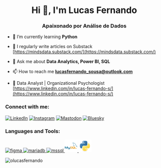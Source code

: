 <h1 align="center">Hi 👋, I'm Lucas Fernando</h1>
<h3 align="center">Apaixonado por Análise de Dados</h3>

- 🌱 I’m currently learning **Python**

- 📝 I regularly write articles on Substack [https://mindsdata.substack.com/](https://mindsdata.substack.com/)

- 💬 Ask me about **Data Analytics, Power BI, SQL**

- 📫 How to reach me **lucasfernando_sousa@outlook.com**

- 📄 Data Analyst | Organizational Psychologist [https://www.linkedin.com/in/lucas-fernando-s/](https://www.linkedin.com/in/lucas-fernando-s/)

<h3 align="left">Connect with me:</h3>
<p align="left">
<a href="https://linkedin.com/in/lucas-fernando-s/" target="blank"><img align="center" src="https://raw.githubusercontent.com/rahuldkjain/github-profile-readme-generator/master/src/images/icons/Social/linked-in-alt.svg" alt="LinkedIn" height="30" width="40" /></a>
<a href="https://instagram.com/psi.lucasfernando" target="blank"><img align="center" src="https://raw.githubusercontent.com/rahuldkjain/github-profile-readme-generator/master/src/images/icons/Social/instagram.svg" alt="Instagram" height="30" width="40" /></a>
<a href="https://ohai.social/@Prinz" target="blank"><img align="center" src="https://logowik.com/content/uploads/images/mastodon-social5333.jpg" alt="Mastodon" height="30" width="40" /></a>
<a href="https://bsky.app/profile/lucasfernando-s.bsky.social" target="blank"><img align="center" src="https://logowik.com/content/uploads/images/bluesky-social5027.logowik.com.webp" alt="Bluesky" height="30" width="40" /></a>
</p>

<h3 align="left">Languages and Tools:</h3>
<p align="left"> <a href="https://www.figma.com/" target="_blank" rel="noreferrer"> <img src="https://www.vectorlogo.zone/logos/figma/figma-icon.svg" alt="figma" width="40" height="40"/> </a> <a href="https://mariadb.org/" target="_blank" rel="noreferrer"> <img src="https://www.vectorlogo.zone/logos/mariadb/mariadb-icon.svg" alt="mariadb" width="40" height="40"/> </a> <a href="https://www.microsoft.com/en-us/sql-server" target="_blank" rel="noreferrer"> <img src="https://www.svgrepo.com/show/303229/microsoft-sql-server-logo.svg" alt="mssql" width="40" height="40"/> </a> <a href="https://www.mysql.com/" target="_blank" rel="noreferrer"> <img src="https://raw.githubusercontent.com/devicons/devicon/master/icons/mysql/mysql-original-wordmark.svg" alt="mysql" width="40" height="40"/> </a> <a href="https://www.python.org" target="_blank" rel="noreferrer"> <img src="https://raw.githubusercontent.com/devicons/devicon/master/icons/python/python-original.svg" alt="python" width="40" height="40"/> </a> </p>

<p><img align="center" src="https://github-readme-stats.vercel.app/api/top-langs?username=olucasfernando&show_icons=true&locale=en&layout=compact" alt="olucasfernando" /></p>



<!---
- 👋 Hi, I’m @OLucasFernando
- 👀 I’m interested in ...
- 🌱 I’m currently learning ...
- 💞️ I’m looking to collaborate on ...
- 📫 How to reach me ...
- 😄 Pronouns: ...
- ⚡ Fun fact: ...

<!---
OLucasFernando/OLucasFernando is a ✨ special ✨ repository because its `README.md` (this file) appears on your GitHub profile.
You can click the Preview link to take a look at your changes.
--->
